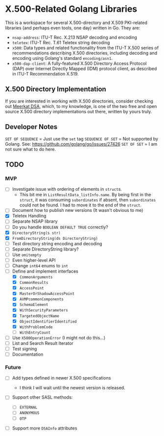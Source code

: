 # X.500-Related Golang Libraries

This is a workspace for several X.500-directory and X.509 PKI-related
libraries (and perhaps even tools, one day) written in Go. They are:

- `nsap-address`: ITU-T Rec. X.213 NSAP decoding and encoding
- `teletex`: ITU-T Rec. T.61 Teletex string decoding
- `x500`: Data types and related functionality from the ITU-T X.500 series of
  recommendations describing X.500 directories, including decoding and encoding
  using Golang's standard `encoding/asn1`.
- `x500-dap-client`: A fully-featured X.500 Directory Access Protocol (DAP)
  over Internet Directly Mapped (IDM) protocol client, as described in ITU-T
  Recommendation X.519.

## X.500 Directory Implementation

If you are interested in working with X.500 directories, consider checking
out [Meerkat DSA](https://wildboar-software.github.io/directory/), which,
to my knowledge, is one of the two free and open source X.500 directory
implementations out there, written by yours truly.

## Developer Notes

`SET OF SEQUENCE` = Just use the `set` tag
`SEQUENCE OF SET` = Not supported by Golang. See: https://github.com/golang/go/issues/27426
`SET OF SET` = I am not sure what to do here.

## TODO

### MVP

- [ ] Investigate issue with ordering of elements in `struct`s.
  - This bit me in `ListResultData_listInfo.name`. By being first in the `struct`, it was
    consuming `subordinates` if absent, then `subordinates` could not be found. I had to
    move it to the end of the `struct`.
- [ ] Document how to publish new versions (It wasn't obvious to me)
- [x] Teletex Handling
- [ ] Separate NSAP library
- [ ] Do you handle `BOOLEAN DEFAULT TRUE` correctly?
- [x] `DirectoryString(s str)`
- [x] `FromDirectoryString(ds DirectoryString)`
- [ ] Test directory string encoding and decoding
- [ ] Separate DirectoryString library?
- [ ] Use `omitempty`
- [ ] Even higher-level API
- [ ] Change `int64` enums to `int`
- [ ] Define and implement interfaces
  - [x] `CommonArguments`
  - [x] `CommonResults`
  - [x] `AccessPoint`
  - [x] `MasterOrShadowAccessPoint`
  - [x] `AVMPcommonComponents`
  - [x] `SchemaElement`
  - [x] `WithSecurityParameters`
  - [x] `TargetedObjectName`
  - [x] `ObjectIdentifierIdentified`
  - [x] `WithProblemCode`
  - [ ] `WithEntryCount`
- [ ] Use `X500OperationError` (I might not do this...)
- [ ] List and Search Result Iterator
- [ ] Test signing
- [ ] Documentation

### Future

- [ ] Add types defined in newer X.500 specifications
  - I think I will wait until the newest version is released.
- [ ] Support other SASL methods:
  - [ ] `EXTERNAL`
  - [ ] `ANONYMOUS`
  - [ ] `OTP`
- [ ] Support more `DSAInfo` attributes


